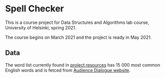 # Spell Checker

This is a course project for Data Structures and Algorithms lab course, University of Helsinki, spring 2021.

The course begins on March 2021 and the project is ready in May 2021.

## Data

The word list currently found in [project resources](https://github.com/sallasal/SpellChecker/tree/main/SpellChecker/src/main/resources) has 15 000 most common English words and is fetced from [Audience Dialogue website](http://www.audiencedialogue.net/susteng.html).

